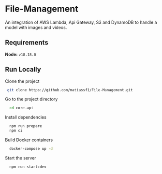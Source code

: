 # File-Management
An integration of AWS Lambda, Api Gateway, S3 and DynamoDB to handle a model with images and videos.

## Requirements

**Node:** `v18.18.0`

## Run Locally

Clone the project

```bash
 git clone https://github.com/matiassf1/File-Management.git
```

Go to the project directory

```bash
  cd core-api
```

Install dependencies

```bash
  npm run prepare
  npm ci
```

Build Docker containers

```bash
  docker-compose up -d
```

Start the server

```bash
  npm run start:dev
```
